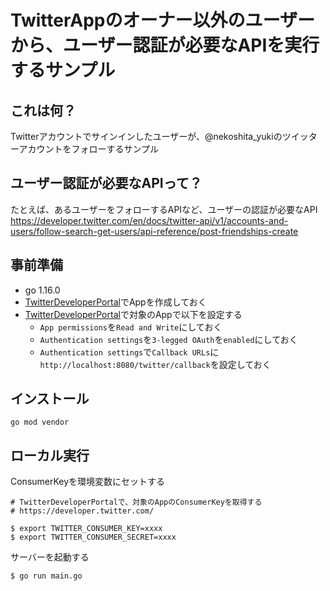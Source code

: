 # TwitterAppのオーナー以外のユーザーから、ユーザー認証が必要なAPIを実行するサンプル

## これは何？
Twitterアカウントでサインインしたユーザーが、@nekoshita_yukiのツイッターアカウントをフォローするサンプル

## ユーザー認証が必要なAPIって？
たとえば、あるユーザーをフォローするAPIなど、ユーザーの認証が必要なAPI
https://developer.twitter.com/en/docs/twitter-api/v1/accounts-and-users/follow-search-get-users/api-reference/post-friendships-create


## 事前準備
- go 1.16.0
- [TwitterDeveloperPortal](https://developer.twitter.com/)でAppを作成しておく
- [TwitterDeveloperPortal](https://developer.twitter.com/)で対象のAppで以下を設定する
  - `App permissions`を`Read and Write`にしておく
  - `Authentication settings`を`3-legged OAuth`を`enabled`にしておく
  - `Authentication settings`で`Callback URLs`に`http://localhost:8080/twitter/callback`を設定しておく

## インストール
```
go mod vendor
```

## ローカル実行
ConsumerKeyを環境変数にセットする
```
# TwitterDeveloperPortalで、対象のAppのConsumerKeyを取得する
# https://developer.twitter.com/

$ export TWITTER_CONSUMER_KEY=xxxx
$ export TWITTER_CONSUMER_SECRET=xxxx
```

サーバーを起動する
```
$ go run main.go
```
